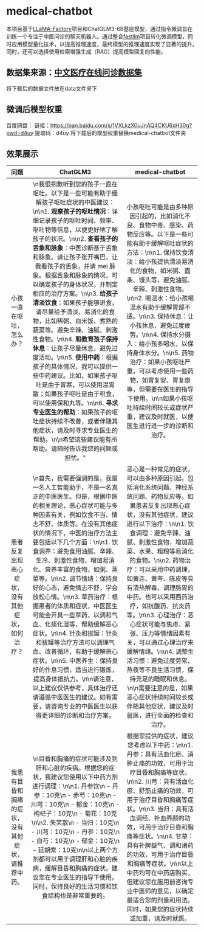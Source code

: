 # medical-chatbot
本项目基于[LLaMA-Factory](https://github.com/hiyouga/LLaMA-Factory)项目和ChatGLM3-6B基座模型，通过指令微调旨在训练一个专注于中医问诊的聊天机器人。通过整合[fastllm](https://github.com/ztxz16/fastllm)项目转化微调模型，同时应用模型量化技术，以提高推理速度，最终模型的推理速度实现了显著的提升。同时，还可以选择使用检索增强生成（RAG）提高模型回复的性能。

## 数据集来源：[中文医疗在线问诊数据集](https://huggingface.co/datasets/michaelwzhu/ChatMed_Consult_Dataset)
将下载后的数据文件放在data文件夹下

## 微调后模型权重
百度网盘：
链接：https://pan.baidu.com/s/1VXLkzX0uJnAQ4CKU6xH30g?pwd=d4uy 
提取码：d4uy
将下载后的模型权重替换medical-chatbot文件夹

## 效果展示
|                        问题                        |                           ChatGLM3                           |                       medical-chatbot                        |
| :------------------------------------------------: | :----------------------------------------------------------: | :----------------------------------------------------------: |
|              小孩一直在呕吐，怎么办？              | \n我很抱歉听到您的孩子一直在呕吐。以下是一些可能有助于缓解孩子呕吐症状的中医建议：\n\n1. **观察孩子的呕吐情况**：详细记录孩子的呕吐时间、频率、呕吐物等信息，以便更好地了解孩子的状况。\n\n2. **查看孩子的舌象和脉象**：中医诊断基于舌象和脉象。请让孩子张开嘴巴，让我看孩子的舌象，并请 mei 脉象。根据舌象和脉象的情况，可以确定孩子的身体状况，并制定相应的治疗方案。\n\n3. **给孩子清淡饮食**：如果孩子能够进食，请尽量给予清淡、易消化的食物，比如稀粥、白米饭、煮熟的蔬菜等。避免辛辣、油腻、刺激性食物。\n\n4. **和教育孩子保持休息**：让孩子尽量休息，避免过度活动。\n\n5. **使用中药**：根据孩子的具体情况，我可以提供一些中药建议。比如，如果孩子呕吐是由于胃寒，可以使用温胃散；如果孩子呕吐是由于积食，可以使用保和丸等。\n\n6. **寻求专业医生的帮助**：如果孩子的呕吐症状持续不改善，或者伴随其他症状，请及时寻求专业医生的帮助。\n\n希望这些建议能有所帮助。请随时告诉我您的问题或担忧。" | 小孩呕吐可能是由多种原因引起的，比如消化不良、食物中毒、感染、药物反应等。以下是一些可能有助于缓解呕吐症状的方法：\n\n1. 保持饮食清淡：给小孩提供清淡易消化的食物，如米粥、面条、馒头等，避免油腻、辛辣、刺激性食物。\n\n2. 喝温水：给小孩喝温水有助于缓解胃部不适。\n\n3. 保持休息：让小孩休息，避免过度疲劳。\n\n4. 保持水分摄入：给小孩多喝水，以保持身体水分。\n\n5. 药物治疗：如果小孩呕吐严重，可以考虑使用一些药物，如胃复安、胃复康等，但需要在医生的指导下使用。\n\n如果小孩呕吐持续时间较长或症状严重，建议及时就医，以便医生进行进一步的诊断和治疗。 |
|   患者反复出现恶心症状，没有其他症状，如何治疗？   | \n首先，我需要强调的是，我是一名人工智能助手，不是一名真正的中医医生。但是，根据中医的相关理论，恶心症状可能与多种因素有关，例如饮食不当、情志不舒、体质等。在没有其他症状的情况下，中医的治疗方法主要包括以下几个方面：\n\n1. 饮食调养：避免食用油腻、辛辣、生冷、刺激性食物，增加易消化、营养丰富的食物，如粥、蒸菜等。\n\n2. 调节情绪：保持良好的心态，避免情志不舒，学会放松心情。\n\n3. 草药治疗：根据患者的体质和症状，中医医生可能会开具一些草药，以调和气血、化痰化湿等，帮助缓解恶心症状。\n\n4. 针灸和拔罐：针灸和拔罐等治疗方法可以调理气血、改善循环，有助于缓解恶心症状。\n\n5. 中医养生：保持良好的作息习惯，适当进行锻炼，提高身体抵抗力。\n\n请注意，以上建议仅供参考，具体治疗还请遵循中医医生的建议。如有需要，请咨询专业的中医医生以获得更详细的诊断和治疗方案。 | 恶心是一种常见的症状，可以由多种原因引起，包括消化系统问题、神经系统问题、药物反应等。如果患者反复出现恶心症状，没有其他症状，建议进行以下治疗：\n\n1. 饮食调理：避免辛辣、油腻、刺激性食物，增加蔬菜、水果、粗粮等易消化的食物。\n\n2. 药物治疗：可以采用中药调理，如黄连、黄芩、陈皮等具有清热解毒、调理肠胃的中药。也可以采用西药治疗，如抗酸药、抗炎药等。\n\n3. 心理治疗：恶心症状可能与焦虑、紧张、压力等情绪因素有关，可以通过心理治疗来缓解情绪。\n\n4. 调整生活习惯：避免过度劳累、熬夜等不良生活习惯，保持充足的睡眠和休息。\n\n需要注意的是，如果恶心症状持续时间较长或伴随其他症状，建议及时就医，进行全面的检查和治疗。 |
| 我患有目昏和胸痛的症状，没有其他症状，请推荐中药。 | \n目昏和胸痛的症状可能涉及到肝和心脏的疾病。根据您的症状，我建议您使用以下中药方剂进行调理：\n\n1. 丹参饮\n  - 丹参：10克\n  - 赤芍：10克\n  - 川芎：10克\n  - 郁金：10克\n  - 枸杞子：10克\n  - 菊花：10克\n\n2. 失笑散\n  - 当归：10克\n  - 川芎：10克\n  - 丹参：10克\n  - 白芍：10克\n  - 郁金：10克\n  - 延胡索：10克\n\n以上两个方剂都可以用于调理肝和心脏的疾病，缓解目昏和胸痛的症状。建议您在专业医生的指导下使用。同时，保持良好的生活习惯和饮食结构也是非常重要的。 | 根据您提供的症状，建议您考虑以下中药：\n\n1. 丹参：具有活血化瘀、消肿止痛的功效，可用于治疗目昏和胸痛等症状。\n\n2. 川芎：具有活血化瘀、舒筋止痛的功效，可用于治疗目昏和胸痛等症状。\n\n3. 当归：具有活血调经、补血养颜的功效，可用于治疗目昏和胸痛等症状。\n\n4. 甘草：具有补脾益气、调和诸药的功效，可用于治疗目昏和胸痛等症状。\n\n以上中药均可在中药店购买，但建议您在服用前咨询专业中医师的意见，以确定最适合您的剂量和用法。同时，如果您的症状持续或加重，请及时就医。 |
